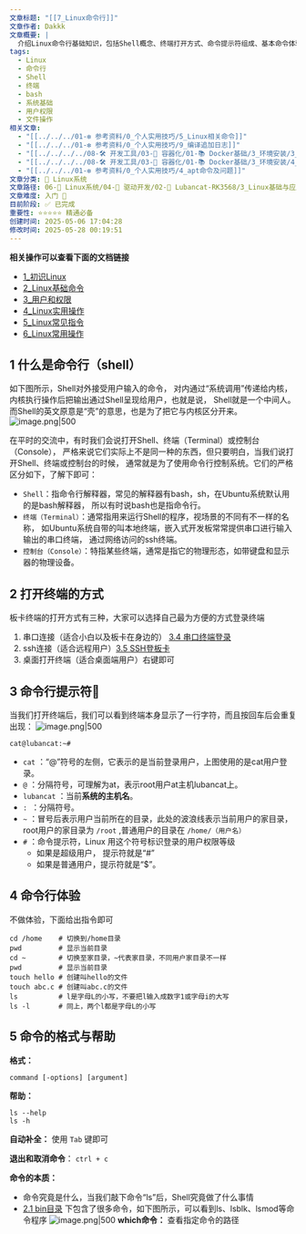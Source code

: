 ```yaml
---
文章标题: "[[7_Linux命令行]]"
文章作者: Dakkk
文章概要: |
  介绍Linux命令行基础知识，包括Shell概念、终端打开方式、命令提示符组成、基本命令体验和命令格式帮助系统等内容。
tags:
  - Linux
  - 命令行
  - Shell
  - 终端
  - bash
  - 系统基础
  - 用户权限
  - 文件操作
相关文章:
  - "[[../../../01-❇️ 参考资料/0_个人实用技巧/5_Linux相关命令]]"
  - "[[../../../01-❇️ 参考资料/0_个人实用技巧/9_编译追加日志]]"
  - "[[../../../../08-🛠️ 开发工具/03-🐋 容器化/01-📚 Docker基础/3_环境安装/3_CentOS 安装 Docker]]"
  - "[[../../../../08-🛠️ 开发工具/03-🐋 容器化/01-📚 Docker基础/3_环境安装/4_Ubuntu 安装 Docker]]"
  - "[[../../../01-❇️ 参考资料/0_个人实用技巧/4_apt命令及问题]]"
文章分类: 🐧 Linux系统
文章路径: 06-🐧 Linux系统/04-🔌 驱动开发/02-💾 Lubancat-RK3568/3_Linux基础与应用开发实战/1_Linux系统/7_Linux命令行.md
文章难度: 入门 🌱
目前阶段: ✅ 已完成
重要性: ⭐⭐⭐⭐⭐ 精通必备
创建时间: 2025-05-06 17:04:28
修改时间: 2025-05-28 00:19:51
---
```



**相关操作可以查看下面的文档链接**
- [1_初识Linux](../../../../03-🐧%20Linux基础/1_初识Linux.md)
- [2_Linux基础命令](../../../../03-🐧%20Linux基础/2_Linux基础命令.md)
- [3_用户和权限](../../../../03-🐧%20Linux基础/3_用户和权限.md)
- [4_Linux实用操作](../../../../03-🐧%20Linux基础/4_Linux实用操作.md)
- [5_Linux常见指令](../../../../03-🐧%20Linux基础/5_Linux常见指令.md)
- [6_Linux常用操作](../../../../03-🐧%20Linux基础/6_Linux常用操作.md)

## 1 什么是命令行（shell）

如下图所示，Shell对外接受用户输入的命令， 对内通过“系统调用”传递给内核，内核执行操作后把输出通过Shell呈现给用户，也就是说， Shell就是一个中间人。而Shell的英文原意是“壳”的意思，也是为了把它与内核区分开来。
![image.png|500](https://my-obsidian-image.oss-cn-guangzhou.aliyuncs.com/2025/05/a614dea92fd8174d59d3205d6ae398b4.png)

在平时的交流中，有时我们会说打开Shell、终端（Terminal）或控制台（Console）， 严格来说它们实际上不是同一种的东西，但只要明白，当我们说打开Shell、终端或控制台的时候， 通常就是为了使用命令行控制系统。它们的严格区分如下，了解下即可：
- `Shell`：指命令行解释器，常见的解释器有bash，sh，在Ubuntu系统默认用的是bash解释器， 所以有时说bash也是指命令行。
- `终端（Terminal）`：通常指用来运行Shell的程序，视场景的不同有不一样的名称， 如Ubuntu系统自带的叫本地终端，嵌入式开发板常常提供串口进行输入输出的串口终端， 通过网络访问的ssh终端。
- `控制台（Console）`：特指某些终端，通常是指它的物理形态，如带键盘和显示器的物理设备。
## 2 打开终端的方式

板卡终端的打开方式有三种，大家可以选择自己最为方便的方式登录终端
1. 串口连接（适合小白以及板卡在身边的） [3.4 串口终端登录](../../../../02-💻%20开发环境/3_Lubancat-RK3568/1_快速使用手册/1_快速开始.md#3.4%20串口终端登录)
2. ssh连接（适合远程用户）[3.5 SSH登板卡](../../../../02-💻%20开发环境/3_Lubancat-RK3568/1_快速使用手册/1_快速开始.md#3.5%20SSH登板卡)
3. 桌面打开终端（适合桌面端用户）右键即可
## 3 命令行提示符📕

当我们打开终端后，我们可以看到终端本身显示了一行字符，而且按回车后会重复出现：
![image.png|500](https://my-obsidian-image.oss-cn-guangzhou.aliyuncs.com/2025/05/a4691a00666ca1dd0a95b5ec051bff5c.png)

```shell
cat@lubancat:~#
```

- `cat` ：“@”符号的左侧，它表示的是当前登录用户，上图使用的是cat用户登录。
- `@` ：分隔符号，可理解为at，表示root用户at主机lubancat上。
- `lubancat` ：当前**系统的主机名**。
- `: `：分隔符号。
- `~` ：冒号后表示用户当前所在的目录，此处的波浪线表示当前用户的家目录， root用户的家目录为 `/root` ,普通用户的目录在 `/home/（用户名）`
- `#` ：命令提示符，Linux 用这个符号标识登录的用户权限等级
	- 如果是超级用户， 提示符就是“#”
	- 如果是普通用户，提示符就是“$”。
## 4 命令行体验

不做体验，下面给出指令即可
```shell
cd /home    # 切换到/home目录
pwd         # 显示当前目录
cd ~        # 切换至家目录，~代表家目录，不同用户家目录不一样
pwd         # 显示当前目录
touch hello # 创建叫hello的文件
touch abc.c # 创建叫abc.c的文件
ls          # l是字母L的小写，不要把l输入成数字1或字母i的大写
ls -l       # 同上，两个l都是字母L的小写
```
## 5 命令的格式与帮助

**格式：**
```shell
command [-options] [argument]
```

**帮助：**
```shell
ls --help
ls -h
```

**自动补全：** 使用 `Tab` 键即可

**退出和取消命令**： `ctrl + c`

**命令的本质：** 
- 命令究竟是什么，当我们敲下命令“ls”后，Shell究竟做了什么事情
- [2.1 bin目录](../../../../02-💻%20开发环境/3_Lubancat-RK3568/2_镜像构建与部署/12_根文件系统的介绍.md#2.1%20bin目录) 下包含了很多命令，如下图所示，可以看到ls、lsblk、lsmod等命令程序
  ![image.png|500](https://my-obsidian-image.oss-cn-guangzhou.aliyuncs.com/2025/05/112e53a9e66041d97d0d4ee379f6e9ab.png)
**which命令：** 查看指定命令的路径